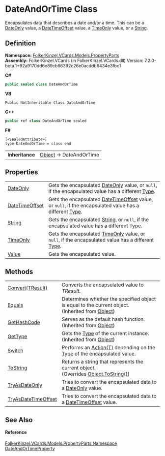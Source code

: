# DateAndOrTime Class


Encapsulates data that describes a date and/or a time. This can be a <a href="https://learn.microsoft.com/dotnet/api/system.dateonly" target="_blank" rel="noopener noreferrer">DateOnly</a> value, a <a href="https://learn.microsoft.com/dotnet/api/system.datetimeoffset" target="_blank" rel="noopener noreferrer">DateTimeOffset</a> value, a <a href="https://learn.microsoft.com/dotnet/api/system.timeonly" target="_blank" rel="noopener noreferrer">TimeOnly</a> value, or a <a href="https://learn.microsoft.com/dotnet/api/system.string" target="_blank" rel="noopener noreferrer">String</a>.



## Definition
**Namespace:** <a href="dbd283d2-4531-056c-7d94-281acad42316.md">FolkerKinzel.VCards.Models.PropertyParts</a>  
**Assembly:** FolkerKinzel.VCards (in FolkerKinzel.VCards.dll) Version: 7.2.0-beta.1+92a9170dd6e89cb66392c26e0acddb6434e3fbc1

**C#**
``` C#
public sealed class DateAndOrTime
```
**VB**
``` VB
Public NotInheritable Class DateAndOrTime
```
**C++**
``` C++
public ref class DateAndOrTime sealed
```
**F#**
``` F#
[<SealedAttribute>]
type DateAndOrTime = class end
```

<table><tr><td><strong>Inheritance</strong></td><td><a href="https://learn.microsoft.com/dotnet/api/system.object" target="_blank" rel="noopener noreferrer">Object</a>  →  DateAndOrTime</td></tr>
</table>



## Properties
<table>
<tr>
<td><a href="ca30b732-88d9-78af-f010-dfc6add8689e.md">DateOnly</a></td>
<td>Gets the encapsulated <a href="https://learn.microsoft.com/dotnet/api/system.dateonly" target="_blank" rel="noopener noreferrer">DateOnly</a> value, or <code>null</code>, if the encapsulated value has a different <a href="https://learn.microsoft.com/dotnet/api/system.type" target="_blank" rel="noopener noreferrer">Type</a>.</td></tr>
<tr>
<td><a href="7a8b42f8-c3f2-379b-ecc2-73b5e97c75db.md">DateTimeOffset</a></td>
<td>Gets the encapsulated <a href="https://learn.microsoft.com/dotnet/api/system.datetimeoffset" target="_blank" rel="noopener noreferrer">DateTimeOffset</a> value, or <code>null</code>, if the encapsulated value has a different <a href="https://learn.microsoft.com/dotnet/api/system.type" target="_blank" rel="noopener noreferrer">Type</a>.</td></tr>
<tr>
<td><a href="5f979004-efdd-6cf6-5418-db9d82480271.md">String</a></td>
<td>Gets the encapsulated <a href="https://learn.microsoft.com/dotnet/api/system.string" target="_blank" rel="noopener noreferrer">String</a>, or <code>null</code>, if the encapsulated value has a different <a href="https://learn.microsoft.com/dotnet/api/system.type" target="_blank" rel="noopener noreferrer">Type</a>.</td></tr>
<tr>
<td><a href="6a310104-6f73-323b-3a11-eddb80477390.md">TimeOnly</a></td>
<td>Gets the encapsulated <a href="https://learn.microsoft.com/dotnet/api/system.timeonly" target="_blank" rel="noopener noreferrer">TimeOnly</a> value, or <code>null</code>, if the encapsulated value has a different <a href="https://learn.microsoft.com/dotnet/api/system.type" target="_blank" rel="noopener noreferrer">Type</a>.</td></tr>
<tr>
<td><a href="0fe643cf-0042-4502-98c5-36374f038c74.md">Value</a></td>
<td>Gets the encapsulated value.</td></tr>
</table>

## Methods
<table>
<tr>
<td><a href="4d5f6884-5e5d-6c85-28c2-3eb843fa1d19.md">Convert(TResult)</a></td>
<td>Converts the encapsulated value to <em>TResult</em>.</td></tr>
<tr>
<td><a href="https://learn.microsoft.com/dotnet/api/system.object.equals#system-object-equals(system-object)" target="_blank" rel="noopener noreferrer">Equals</a></td>
<td>Determines whether the specified object is equal to the current object.<br />(Inherited from <a href="https://learn.microsoft.com/dotnet/api/system.object" target="_blank" rel="noopener noreferrer">Object</a>)</td></tr>
<tr>
<td><a href="https://learn.microsoft.com/dotnet/api/system.object.gethashcode" target="_blank" rel="noopener noreferrer">GetHashCode</a></td>
<td>Serves as the default hash function.<br />(Inherited from <a href="https://learn.microsoft.com/dotnet/api/system.object" target="_blank" rel="noopener noreferrer">Object</a>)</td></tr>
<tr>
<td><a href="https://learn.microsoft.com/dotnet/api/system.object.gettype" target="_blank" rel="noopener noreferrer">GetType</a></td>
<td>Gets the <a href="https://learn.microsoft.com/dotnet/api/system.type" target="_blank" rel="noopener noreferrer">Type</a> of the current instance.<br />(Inherited from <a href="https://learn.microsoft.com/dotnet/api/system.object" target="_blank" rel="noopener noreferrer">Object</a>)</td></tr>
<tr>
<td><a href="5b1b2f45-64c0-b303-1748-318790bf1bd0.md">Switch</a></td>
<td>Performs an <a href="https://learn.microsoft.com/dotnet/api/system.action-1" target="_blank" rel="noopener noreferrer">Action(T)</a> depending on the <a href="https://learn.microsoft.com/dotnet/api/system.type" target="_blank" rel="noopener noreferrer">Type</a> of the encapsulated value.</td></tr>
<tr>
<td><a href="358712db-e7a6-1242-566c-e0141f567dbc.md">ToString</a></td>
<td>Returns a string that represents the current object.<br />(Overrides <a href="https://learn.microsoft.com/dotnet/api/system.object.tostring" target="_blank" rel="noopener noreferrer">Object.ToString()</a>)</td></tr>
<tr>
<td><a href="8f30361a-0e4c-d0a2-8d18-717561e03f11.md">TryAsDateOnly</a></td>
<td>Tries to convert the encapsulated data to a <a href="https://learn.microsoft.com/dotnet/api/system.dateonly" target="_blank" rel="noopener noreferrer">DateOnly</a> value.</td></tr>
<tr>
<td><a href="ccfb13e6-215b-a986-2e1e-9bbb7ec5215d.md">TryAsDateTimeOffset</a></td>
<td>Tries to convert the encapsulated data to a <a href="https://learn.microsoft.com/dotnet/api/system.datetimeoffset" target="_blank" rel="noopener noreferrer">DateTimeOffset</a> value.</td></tr>
</table>

## See Also


#### Reference
<a href="dbd283d2-4531-056c-7d94-281acad42316.md">FolkerKinzel.VCards.Models.PropertyParts Namespace</a>  
<a href="aa70dc7b-913e-f421-bbe6-2151b0f0c1f0.md">DateAndOrTimeProperty</a>  
